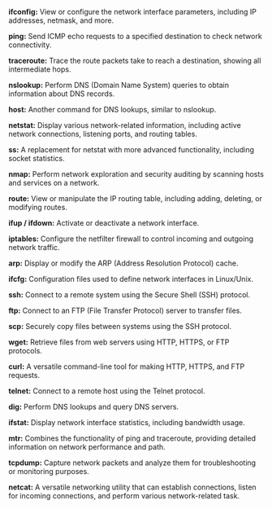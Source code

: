 **ifconfig:** View or configure the network interface parameters, including IP addresses, netmask, and more.  <br>

**ping:** Send ICMP echo requests to a specified destination to check network connectivity.  <br>

**traceroute:** Trace the route packets take to reach a destination, showing all intermediate hops.  <br>

**nslookup:** Perform DNS (Domain Name System) queries to obtain information about DNS records.  <br>

**host:** Another command for DNS lookups, similar to nslookup.  <br>

**netstat:** Display various network-related information, including active network connections, listening ports, and routing tables.  <br>

**ss:** A replacement for netstat with more advanced functionality, including socket statistics. <br>

**nmap:** Perform network exploration and security auditing by scanning hosts and services on a network.  <br>

**route:** View or manipulate the IP routing table, including adding, deleting, or modifying routes.  <br>

**ifup / ifdown:** Activate or deactivate a network interface.  <br>

**iptables:** Configure the netfilter firewall to control incoming and outgoing network traffic.  <br>

**arp:** Display or modify the ARP (Address Resolution Protocol) cache. <br>

**ifcfg:** Configuration files used to define network interfaces in Linux/Unix.  <br>

**ssh:** Connect to a remote system using the Secure Shell (SSH) protocol.  <br>

**ftp:** Connect to an FTP (File Transfer Protocol) server to transfer files.  <br>

**scp:** Securely copy files between systems using the SSH protocol.  <br>

**wget:** Retrieve files from web servers using HTTP, HTTPS, or FTP protocols.  <br>

**curl:** A versatile command-line tool for making HTTP, HTTPS, and FTP requests.  <br>

**telnet:** Connect to a remote host using the Telnet protocol.  <br>

**dig:** Perform DNS lookups and query DNS servers.  <br>

**ifstat:** Display network interface statistics, including bandwidth usage.  <br>

**mtr:** Combines the functionality of ping and traceroute, providing detailed information on network performance and path.  <br>

**tcpdump:** Capture network packets and analyze them for troubleshooting or monitoring purposes.  <br>

**netcat:** A versatile networking utility that can establish connections, listen for incoming connections, and perform various network-related task.  <br>
